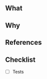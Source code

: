 ## What

<!--
  Describe what changes are being made, e.g. which feature/bug is being
  developed/fixed in this PR? How did you verify the changes in this PR?
-->

## Why

<!-- Describe why are these changes necessary? -->

## References

<!-- Add links to issue tickets, etc. -->

## Checklist

<!-- Remove this section if not applicable to your changes -->

- [ ] Tests


